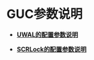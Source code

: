 # GUC参数说明<a name="ZH-CN_TOPIC_0000001619939278"></a>

-   **[UWAL的配置参数说明](UWAL的配置参数说明.md)**  

-   **[SCRLock的配置参数说明](SCRLock的配置参数说明.md)**  

